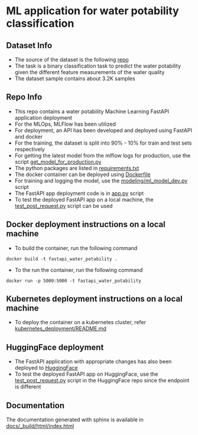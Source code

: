 # ML application for water potability classification


## Dataset Info
* The source of the dataset is the following [repo](https://github.com/MainakRepositor/Datasets/tree/master)
* The task is a binary classification task to predict the water potability given the different feature measurements of the water quality
* The dataset sample contains about 3.2K samples


## Repo Info
* This repo contains a water potability Machine Learning FastAPI application deployment
* For the MLOps, MLFlow has been utilized
* For deployment, an API has been developed and deployed using FastAPI and docker
* For the training, the dataset is split into 90% - 10% for train and test sets respectively
* For getting the latest model from the mlflow logs for production, use the script [get_model_for_production.py](get_model_for_production.py)
* The python packages are listed in [requirements.txt](requirements.txt)
* The docker container can be deployed using [Dockerfile](Dockerfile)
* For training and logging the model, use the [modeling/ml_model_dev.py](modeling/ml_model_dev.py) script
* The FastAPI app deployment code is in [app.py](app.py) script
* To test the deployed FastAPI app on a local machine, the [test_post_request.py](test_post_request.py) script can be used


## Docker deployment instructions on a local machine
* To build the container, run the following command
```
docker build -t fastapi_water_potability .
```
* To the run the container, run the following command
```
docker run -p 5000:5000 -t fastapi_water_potability
```


## Kubernetes deployment instructions on a local machine
* To deploy the container on a kubernetes cluster, refer [kubernetes_deployment/README.md](kubernetes_deployment/README.md)


## HuggingFace deployment
* The FastAPI application with appropriate changes has also been deployed to [HuggingFace](https://huggingface.co/spaces/abhishekrs4/ML_water_potability)
* To test the deployed FastAPI app on HuggingFace, use the [test_post_request.py](https://huggingface.co/spaces/abhishekrs4/ML_water_potability/blob/main/test_post_request.py) script in the HuggingFace repo since the endpoint is different


## Documentation
The documentation generated with sphinx is available in [docs/_build/html/index.html](docs/_build/html/index.html)
